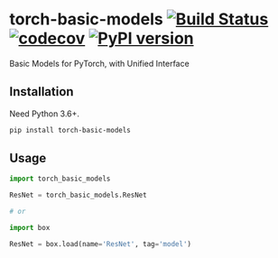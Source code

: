 # torch-basic-models [![Build Status](https://travis-ci.com/FebruaryBreeze/torch-basic-models.svg?branch=master)](https://travis-ci.com/FebruaryBreeze/torch-basic-models) [![codecov](https://codecov.io/gh/FebruaryBreeze/torch-basic-models/branch/master/graph/badge.svg)](https://codecov.io/gh/FebruaryBreeze/torch-basic-models) [![PyPI version](https://badge.fury.io/py/torch-basic-models.svg)](https://pypi.org/project/torch-basic-models/)

Basic Models for PyTorch, with Unified Interface

## Installation

Need Python 3.6+.

```bash
pip install torch-basic-models
```

## Usage

```python
import torch_basic_models

ResNet = torch_basic_models.ResNet

# or

import box

ResNet = box.load(name='ResNet', tag='model')
```
